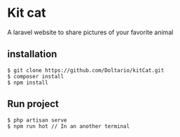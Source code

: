 # Kit cat

A laravel website to share pictures of your favorite animal

## installation

```
$ git clone https://github.com/Doltario/kitCat.git
$ composer install
$ npm install
```

## Run project

```
$ php artisan serve
$ npm run hot // In an another terminal
```
